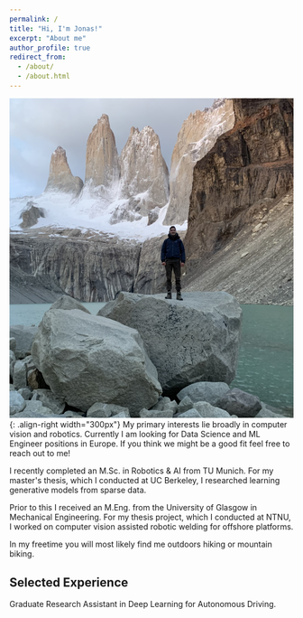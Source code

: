 ```yaml
---
permalink: /
title: "Hi, I'm Jonas!"
excerpt: "About me"
author_profile: true
redirect_from: 
  - /about/
  - /about.html
---
```


![Illustration](/images/IMG-5076.jpg){: .align-right width="300px"}
My primary interests lie broadly in computer vision and robotics. Currently I am looking for Data Science and ML Engineer positions in Europe. If you think we might be a good fit feel free to reach out to me!

I recently completed an M.Sc. in Robotics & AI from TU Munich. For my master's thesis, which I conducted at UC Berkeley, I researched learning generative models from sparse data.

Prior to this I received an M.Eng. from the University of Glasgow in Mechanical Engineering. For my thesis project, which I conducted at NTNU, I worked on computer vision assisted robotic welding for offshore platforms.

In my freetime you will most likely find me outdoors hiking or mountain biking.


## Selected Experience

Graduate Research Assistant in Deep Learning for Autonomous Driving.
